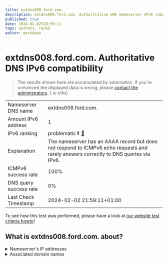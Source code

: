 ```yaml
---
title: extdns008.ford.com.
description: extdns008.ford.com. Authoritative DNS Nameserver IPv6 compatibility
published: true
date: 2024-02-02T20:59:11
tags: authdns, rank5
editor: markdown
---
```


# extdns008.ford.com. Authoritative DNS IPv6 compatibility

> The results shown here are accumulated by automation. If you're convinced the displayed data is wrong, please [contact the administrators](/howto/chat). 
{.is-info}




|   |   |
| - | - |
| Nameserver DNS name | extdns008.ford.com.
| Amount IPv6 address | 1
| IPv6 ranking | problematic :arrow_double_down: [🔗](/howto/ranking) |
| Explanation | The nameserver has an AAAA record but does not respond to ICMPv6 echo requests and rarely answers correctly to DNS queries via IPv6. |
| ICMPv6 success rate | 100%|
| DNS query success rate | 0% |
| Last Check Timestamp | 2024-02-02 21:59:11+01:00 |

To see how this test was performed, please have a look at [our website test criteria howto](/howto/testcriteria/authdns)!


## What is extdns008.ford.com. about?




<details>
<summary>Nameserver's IP addresses</summary>

2620:0:403:2010:0:ffff:130c:7187

</details>



<details>
<summary>Associated domain names</summary>

www.ford.com

</details>
